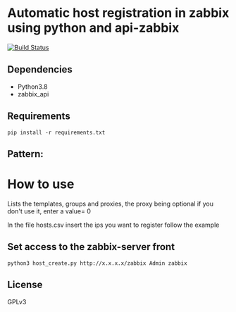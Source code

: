 # Automatic host registration in zabbix using python and api-zabbix

[![Build Status](https://travis-ci.com/Emerson89/create-host.svg?branch=master)](https://travis-ci.com/Emerson89/create-host)

## Dependencies

- Python3.8
- zabbix_api

## Requirements
```
pip install -r requirements.txt
```
## Pattern:

# How to use

Lists the templates, groups and proxies, the proxy being optional if you don't use it, enter a value= 0

In the file hosts.csv insert the ips you want to register follow the example

## Set access to the zabbix-server front
```
python3 host_create.py http://x.x.x.x/zabbix Admin zabbix
```
## License
GPLv3